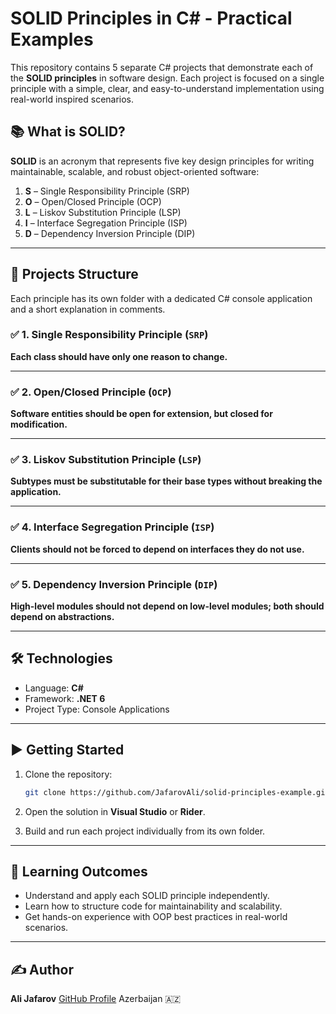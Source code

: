 # SOLID Principles in C# - Practical Examples

This repository contains 5 separate C# projects that demonstrate each of the **SOLID principles** in software design. Each project is focused on a single principle with a simple, clear, and easy-to-understand implementation using real-world inspired scenarios.

## 📚 What is SOLID?

**SOLID** is an acronym that represents five key design principles for writing maintainable, scalable, and robust object-oriented software:

1. **S** – Single Responsibility Principle (SRP)
2. **O** – Open/Closed Principle (OCP)
3. **L** – Liskov Substitution Principle (LSP)
4. **I** – Interface Segregation Principle (ISP)
5. **D** – Dependency Inversion Principle (DIP)

---

## 📂 Projects Structure

Each principle has its own folder with a dedicated C# console application and a short explanation in comments.

### ✅ 1. Single Responsibility Principle (`SRP`)

**Each class should have only one reason to change.**


---

### ✅ 2. Open/Closed Principle (`OCP`)

**Software entities should be open for extension, but closed for modification.**


---

### ✅ 3. Liskov Substitution Principle (`LSP`)

**Subtypes must be substitutable for their base types without breaking the application.**


---

### ✅ 4. Interface Segregation Principle (`ISP`)

**Clients should not be forced to depend on interfaces they do not use.**


---

### ✅ 5. Dependency Inversion Principle (`DIP`)

**High-level modules should not depend on low-level modules; both should depend on abstractions.**

---

## 🛠️ Technologies

* Language: **C#**
* Framework: **.NET 6**
* Project Type: Console Applications

---

## ▶️ Getting Started

1. Clone the repository:

   ```bash
   git clone https://github.com/JafarovAli/solid-principles-example.git
   ```
2. Open the solution in **Visual Studio** or **Rider**.
3. Build and run each project individually from its own folder.

---

## 🧠 Learning Outcomes

* Understand and apply each SOLID principle independently.
* Learn how to structure code for maintainability and scalability.
* Get hands-on experience with OOP best practices in real-world scenarios.

---

## ✍️ Author

**Ali Jafarov**
[GitHub Profile](https://github.com/JafarovAli)
Azerbaijan 🇦🇿
